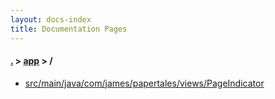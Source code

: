 ```yaml
---
layout: docs-index
title: Documentation Pages
---
```

#### [.](./../index) > [app](./index) > **/**

- [src/main/java/com/james/papertales/views/PageIndicator](src/main/java/com/james/papertales/views/PageIndicator)
